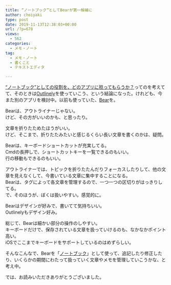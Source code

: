 ```yaml
---
title: “ノートブック”としてBearが第一候補に
author: choiyaki
type: post
date: 2019-11-13T12:38:03+00:00
url: /?p=678
views:
  - 562
categories:
  - メモ・ノート
tag:
  - メモ・ノート
  - 書くこと
  - テキストエディタ

---
```

[“ノートブック”としての役割を、どのアプリに担ってもらうか？][1]ってのを考えてて、そのときは[Outlinely][2]を使っていこう、という結論になった。けれども、今また別のアプリを検討中。以前も使っていた、[Bear][3]を。

Bearは、アウトライナーじゃない。  
けど、その方がいいのかも、と思ったり。

文章を折りたためたほうがいい。  
けど、そこまで、折りたたみたいと感じるくらい長い文章を書くのかは、疑問。

Bearは、キーボードショートカットが充実してる。  
Cmdの長押しで、ショートカットキーを一覧できるのもいい。  
行の移動もできるのもいい。

アウトライナーでは、トピックを折りたたんだりフォーカスしたりして、他の文章を見えなくして、今書いている文章に集中することになる。  
Bearは、タグによって各文章を管理するので、一つ一つの区切りがはっきりしてる。  
で、そのほうが、ぼくは扱いやすい。感覚的に。

Bearはデザインが好みで、書いてて気持ちいい。  
Outlinelyもデザイン好み。

総じて、Bearは細かい部分の操作のしやすい。  
キーボードだけで、保存されている文章を扱っていけるのも、なかなかポイント高い。  
iOSでここまでキーボードをサポートしているのはめずらしい。

そんなこんなで、Bearを「[ノートブック][4]」として使って、追記したり修正したり、いくらかの期間にわたって扱っていく文章やメモを管理していこうかな、と考え中。

では、お読みいただきありがとうございました。

 [1]: https://choiyaki.com/?p=673
 [2]: https://scrapbox.io/choiyaki-hondana/Outlinely
 [3]: https://scrapbox.io/choiyaki-hondana/Bear
 [4]: https://scrapbox.io/choiyaki-hondana/%E3%83%8E%E3%83%BC%E3%83%88%E3%83%96%E3%83%83%E3%82%AF